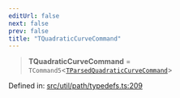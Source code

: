```yaml
---
editUrl: false
next: false
prev: false
title: "TQuadraticCurveCommand"
---
```


> **TQuadraticCurveCommand** = `TCommand5`\<[`TParsedQuadraticCurveCommand`](/api/type-aliases/tparsedquadraticcurvecommand/)\>

Defined in: [src/util/path/typedefs.ts:209](https://github.com/fabricjs/fabric.js/blob/977f797255d8c56b5b68360b0d45bed33697d2e8/src/util/path/typedefs.ts#L209)
